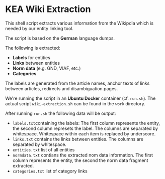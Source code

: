 
# KEA Wiki Extraction

This shell script extracts various information from the Wikipdia which is needed by our entity linking tool.

The script is based on the **German** language dumps. 

The following is extracted:

- **Labels** for entities
- **Links** between entities
- **Norm data** (e.g. GND, VIAF, etc.)
- **Categories** 

The labels are generated from the article names, anchor texts of links between 
articles, redirects and disambiguation pages. 

We're running the script in an **Ubuntu Docker** container (cf. `run.sh`). 
The actual script `wiki-extraction.sh` can be found in the `work` directory.

After running `run.sh` the following data will be output:

- ``labels.txt``containing the labels: The first column represents the entity, the second column represets the label. The columns are separated by whitespace. Whitespace within each item is replaced by underscore. 
- ``links.txt`` contains the links between entities. The columns are separated by whitespace.
- ``entities.txt`` list of all entities
- ``normdata.txt`` contians the extracted nom data information. The first column represents the entity, the second the norm data fragment extracted. 
- ``categories.txt`` list of category links

